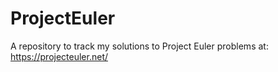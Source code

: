 # ProjectEuler
A repository to track my solutions to Project Euler problems at: https://projecteuler.net/
